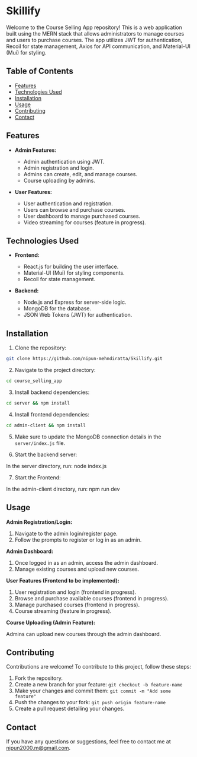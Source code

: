 # Skillify

Welcome to the Course Selling App repository! This is a web application built using the MERN stack that allows administrators to manage courses and users to purchase courses. The app utilizes JWT for authentication, Recoil for state management, Axios for API communication, and Material-UI (Mui) for styling.

## Table of Contents

- [Features](#features)
- [Technologies Used](#technologies-used)
- [Installation](#installation)
- [Usage](#usage)
- [Contributing](#contributing)
- [Contact](#contact)

## Features

- **Admin Features:**
  - Admin authentication using JWT.
  - Admin registration and login.
  - Admins can create, edit, and manage courses.
  - Course uploading by admins.

- **User Features:**
  - User authentication and registration.
  - Users can browse and purchase courses.
  - User dashboard to manage purchased courses.
  - Video streaming for courses (feature in progress).

## Technologies Used

- **Frontend:**
  - React.js for building the user interface.
  - Material-UI (Mui) for styling components.
  - Recoil for state management.

- **Backend:**
  - Node.js and Express for server-side logic.
  - MongoDB for the database.
  - JSON Web Tokens (JWT) for authentication.

## Installation

1. Clone the repository:

```sh
git clone https://github.com/nipun-mehndiratta/Skillify.git
```
2. Navigate to the project directory:

```sh
cd course_selling_app
```
3. Install backend dependencies:

```sh
cd server && npm install
```
4. Install frontend dependencies:

```sh
cd admin-client && npm install
```
5. Make sure to update the MongoDB connection details in the `server/index.js` file.

6. Start the backend server:

In the server directory, run: node index.js
   
7. Start the Frontend:

In the admin-client directory, run: npm run dev

## Usage

**Admin Registration/Login:**

1. Navigate to the admin login/register page.
2. Follow the prompts to register or log in as an admin.

**Admin Dashboard:**

1. Once logged in as an admin, access the admin dashboard.
2. Manage existing courses and upload new courses.

**User Features (Frontend to be implemented):**

1. User registration and login (frontend in progress).
2. Browse and purchase available courses (frontend in progress).
3. Manage purchased courses (frontend in progress).
4. Course streaming (feature in progress).

**Course Uploading (Admin Feature):**

Admins can upload new courses through the admin dashboard.

## Contributing

Contributions are welcome! To contribute to this project, follow these steps:

1. Fork the repository.
2. Create a new branch for your feature: `git checkout -b feature-name`
3. Make your changes and commit them: `git commit -m "Add some feature"`
4. Push the changes to your fork: `git push origin feature-name`
5. Create a pull request detailing your changes.

## Contact

If you have any questions or suggestions, feel free to contact me at nipun2000.m@gmail.com.
